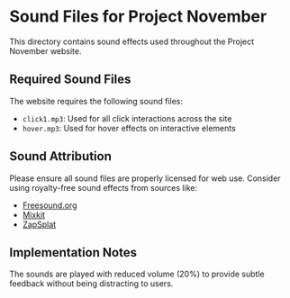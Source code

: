 # Sound Files for Project November

This directory contains sound effects used throughout the Project November website.

## Required Sound Files

The website requires the following sound files:

- `click1.mp3`: Used for all click interactions across the site
- `hover.mp3`: Used for hover effects on interactive elements

## Sound Attribution

Please ensure all sound files are properly licensed for web use. Consider using royalty-free sound effects from sources like:
- [Freesound.org](https://freesound.org/)
- [Mixkit](https://mixkit.co/free-sound-effects/)
- [ZapSplat](https://www.zapsplat.com/)

## Implementation Notes

The sounds are played with reduced volume (20%) to provide subtle feedback without being distracting to users.
